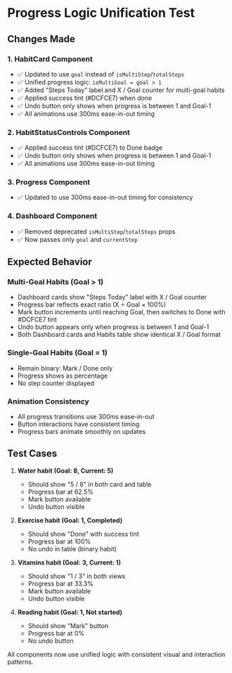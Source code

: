 # Progress Logic Unification Test

## Changes Made

### 1. HabitCard Component
- ✅ Updated to use `goal` instead of `isMultiStep`/`totalSteps`
- ✅ Unified progress logic: `isMultiGoal = goal > 1`
- ✅ Added "Steps Today" label and X / Goal counter for multi-goal habits
- ✅ Applied success tint (#DCFCE7) when done
- ✅ Undo button only shows when progress is between 1 and Goal-1
- ✅ All animations use 300ms ease-in-out timing

### 2. HabitStatusControls Component
- ✅ Applied success tint (#DCFCE7) to Done badge
- ✅ Undo button only shows when progress is between 1 and Goal-1
- ✅ All animations use 300ms ease-in-out timing

### 3. Progress Component
- ✅ Updated to use 300ms ease-in-out timing for consistency

### 4. Dashboard Component
- ✅ Removed deprecated `isMultiStep`/`totalSteps` props
- ✅ Now passes only `goal` and `currentStep`

## Expected Behavior

### Multi-Goal Habits (Goal > 1)
- Dashboard cards show "Steps Today" label with X / Goal counter
- Progress bar reflects exact ratio (X ÷ Goal × 100%)
- Mark button increments until reaching Goal, then switches to Done with #DCFCE7 tint
- Undo button appears only when progress is between 1 and Goal-1
- Both Dashboard cards and Habits table show identical X / Goal format

### Single-Goal Habits (Goal = 1)
- Remain binary: Mark / Done only
- Progress shows as percentage
- No step counter displayed

### Animation Consistency
- All progress transitions use 300ms ease-in-out
- Button interactions have consistent timing
- Progress bars animate smoothly on updates

## Test Cases

1. **Water habit (Goal: 8, Current: 5)**
   - Should show "5 / 8" in both card and table
   - Progress bar at 62.5%
   - Mark button available
   - Undo button visible

2. **Exercise habit (Goal: 1, Completed)**
   - Should show "Done" with success tint
   - Progress bar at 100%
   - No undo in table (binary habit)

3. **Vitamins habit (Goal: 3, Current: 1)**
   - Should show "1 / 3" in both views
   - Progress bar at 33.3%
   - Mark button available
   - Undo button visible

4. **Reading habit (Goal: 1, Not started)**
   - Should show "Mark" button
   - Progress bar at 0%
   - No undo button

All components now use unified logic with consistent visual and interaction patterns.
